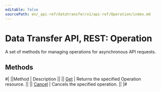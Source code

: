 ```yaml
---
editable: false
sourcePath: en/_api-ref/datatransfer/v1/api-ref/Operation/index.md
---
```


# Data Transfer API, REST: Operation

A set of methods for managing operations for asynchronous API requests.

## Methods

#|
||Method | Description ||
|| [Get](get.md) | Returns the specified Operation resource. ||
|| [Cancel](cancel.md) | Cancels the specified operation. ||
|#